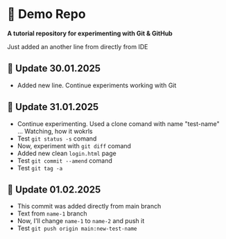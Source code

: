 # 🚀 Demo Repo 
**A tutorial repository for experimenting with Git & GitHub** 

Just added an another line from directly from IDE

## 📅 Update 30.01.2025

- Added new line. Continue experiments working with Git


## 📅 Update 31.01.2025

- Continue experimenting. Used a clone comand with name  "test-name" ... Watching, how it wokrls
- Test ```git status -s``` comand
- Now, experiment with ```git diff``` comand
- Added new clean ```login.html``` page
- Test ```git commit --amend``` comand
- Test ```git tag -a``` 


## 📅 Update 01.02.2025
- This commit was added directly from main branch
- Text from ```name-1``` branch
- Now, I'll change ```name-1``` to ```name-2``` and push it
- Test ```git push origin main:new-test-name```